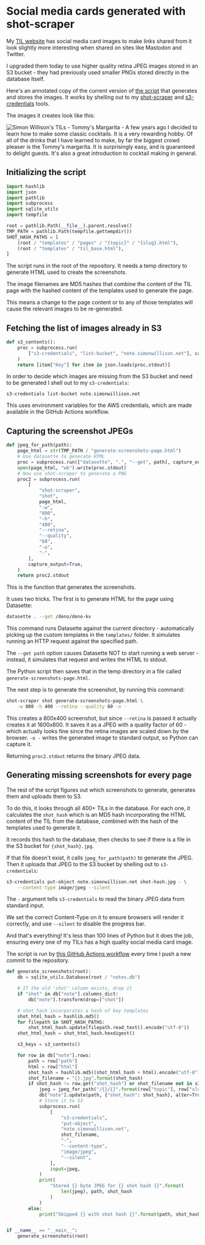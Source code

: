 # Social media cards generated with shot-scraper

My [TIL website](https://note.simonwillison.net/) has social media card images to make links shared from it look slightly more interesting when shared on sites like Mastodon and Twitter.

I upgraded them today to use higher quality retina JPEG images stored in an S3 bucket - they had previously used smaller PNGs stored directly in the database itself.

Here's an annotated copy of the current version of [the script](https://github.com/simonw/note/blob/21549e289ca8e5f941fab9cd06f7baa470863ceb/generate_screenshots.py) that generates and stores the images. It works by shelling out to my [shot-scraper](https://shot-scraper.datasette.io/) and [s3-credentials](https://s3-credentials.readthedocs.io/) tools.

The images it creates look like this:

![Simon Willison's TILs - Tommy's Margarita - A few years ago I decided to learn how to make some classic cocktails. It is a very rewarding hobby. Of all of the drinks that I have learned to make, by far the biggest crowd pleaser is the Tommy's margarita. It is surprisingly easy, and is guaranteed to delight guests. It's also a great introduction to cocktail making in general.](https://user-images.githubusercontent.com/9599/235336801-57ce5c84-0629-41ac-8589-d26846aaace9.png)


## Initializing the script

```python
import hashlib
import json
import pathlib
import subprocess
import sqlite_utils
import tempfile

root = pathlib.Path(__file__).parent.resolve()
TMP_PATH = pathlib.Path(tempfile.gettempdir())
SHOT_HASH_PATHS = [
    (root / "templates" / "pages" / "{topic}" / "{slug}.html"),
    (root / "templates" / "til_base.html"),
]
```
The script runs in the root of the repository. It needs a temp directory to generate HTML used to create the screenshots.

The image filenames are MD5 hashes that combine the content of the TIL page with the hashed content of the templates used to generate the page.

This means a change to the page content or to any of those templates will cause the relevant images to be re-generated.

## Fetching the list of images already in S3

```python
def s3_contents():
    proc = subprocess.run(
        ["s3-credentials", "list-bucket", "note.simonwillison.net"], capture_output=True
    )
    return [item["Key"] for item in json.loads(proc.stdout)]
```
In order to decide which images are missing from the S3 bucket and need to be generated I shell out to my `s3-credentials`:

    s3-credentials list-bucket note.simonwillison.net

This uses environment variables for the AWS credentials, which are made available in the GitHub Actions workflow.

## Capturing the screenshot JPEGs

```python
def jpeg_for_path(path):
    page_html = str(TMP_PATH / "generate-screenshots-page.html")
    # Use datasette to generate HTML
    proc = subprocess.run(["datasette", ".", "--get", path], capture_output=True)
    open(page_html, "wb").write(proc.stdout)
    # Now use shot-scraper to generate a PNG
    proc2 = subprocess.run(
        [
            "shot-scraper",
            "shot",
            page_html,
            "-w",
            "800",
            "-h",
            "400",
            "--retina",
            "--quality",
            "60",
            "-o",
            "-",
        ],
        capture_output=True,
    )
    return proc2.stdout
```
This is the function that generates the screenshots.

It uses two tricks. The first is to generate HTML for the page using Datasette:
```bash
datasette . --get /deno/deno-kv
```
This command runs Datasette against the current directory - automatically picking up the custom templates in the `templates/` folder. It simulates running an HTTP request against the specified path.

The `--get path` option causes Datasette NOT to start running a web server - instead, it simulates that request and writes the HTML to stdout.

The Python script then saves that in the temp directory in a file called `generate-screenshots-page.html`.

The next step is to generate the screenshot, by running this command:

```bash
shot-scraper shot generate-screenshots-page.html \
    -w 800 -h 400 --retina --quality 60 -o -
```
This creates a 800x400 screenshot, but since `--retina` is passed it actually creates it at 1600x800. It saves it as a JPEG with a quality factor of 60 - which actually looks fine since the retina images are scaled down by the browser. `-o -` writes the generated image to standard output, so Python can capture it.

Returning `proc2.stdout` returns the binary JPEG data.

## Generating missing screenshots for every page

The rest of the script figures out which screenshots to generate, generates them and uploads them to S3.

To do this, it looks through all 400+ TILs in the database. For each one, it calculates the `shot_hash` which is an MD5 hash incorporating the HTML content of the TIL from the database, combined with the hash of the templates used to generate it.

It records this hash to the database, then checks to see if there is a file in the S3 bucket for `{shot_hash}.jpg`.

If that file doesn't exist, it calls `jpeg_for_path(path)` to generate the JPEG. Then it uploads that JPEG to the S3 bucket by shelling out to `s3-credentials`:

```bash
s3-credentials put-object note.simonwillison.net shot-hash.jpg - \
    --content-type image/jpeg --silent
```
The `-` argument tells `s3-credentials` to read the binary JPEG data from standard input.

We set the correct Content-Type on it to ensure browsers will render it correctly, and use `--silent` to disable the progress bar.

And that's everything! It's less than 100 lines of Python but it does the job, ensuring every one of my TILs has a high quality social media card image.

The script is run by [this GitHub Actions workflow](https://github.com/simonw/note/blob/main/.github/workflows/build.yml) every time I push a new commit to the repository.

```python
def generate_screenshots(root):
    db = sqlite_utils.Database(root / "notes.db")

    # If the old 'shot' column exists, drop it
    if "shot" in db["note"].columns_dict:
        db["note"].transform(drop=["shot"])

    # shot_hash incorporates a hash of key templates
    shot_html_hash = hashlib.md5()
    for filepath in SHOT_HASH_PATHS:
        shot_html_hash.update(filepath.read_text().encode("utf-8"))
    shot_html_hash = shot_html_hash.hexdigest()

    s3_keys = s3_contents()

    for row in db["note"].rows:
        path = row["path"]
        html = row["html"]
        shot_hash = hashlib.md5((shot_html_hash + html).encode("utf-8")).hexdigest()
        shot_filename = "{}.jpg".format(shot_hash)
        if shot_hash != row.get("shot_hash") or shot_filename not in s3_keys:
            jpeg = jpeg_for_path("/{}/{}".format(row["topic"], row["slug"]))
            db["note"].update(path, {"shot_hash": shot_hash}, alter=True)
            # Store it to S3
            subprocess.run(
                [
                    "s3-credentials",
                    "put-object",
                    "note.simonwillison.net",
                    shot_filename,
                    "-",
                    "--content-type",
                    "image/jpeg",
                    "--silent",
                ],
                input=jpeg,
            )
            print(
                "Stored {} byte JPEG for {} shot hash {}".format(
                    len(jpeg), path, shot_hash
                )
            )
        else:
            print("Skipped {} with shot hash {}".format(path, shot_hash))


if __name__ == "__main__":
    generate_screenshots(root)
```
